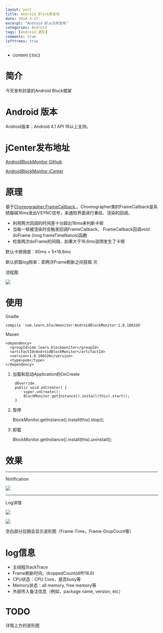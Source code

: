 ```yaml
---
layout: post
title: Android Block库发布
date: 2018-3-27
excerpt: "Android Block库发布"
categories: Android
tags: [Android 进阶]
comments: true
lefttrees: true
---
```


* content
{:toc}



# 简介

今天发布封装的Android Block框架

# Android 版本

Android版本：Android 4.1 API 16以上支持。

# jCenter发布地址

[AndroidBlockMonitor Github](https://github.com/vivianking6855/android-blockmonitor)

[AndroidBlockMonitor jCenter](https://bintray.com/vivianwayne1985/maven/AndroidBlockMonitor)

# 原理

基于[Choreographer.FrameCallback ](http://vivianking6855.github.io/2018/03/05/Android-optimization-6-Block/)。Choreographer类的FrameCallback是系统每隔16ms发出VSYNC信号，来通知界面进行重绘、渲染的回调。

- 利用两次回调的时间差十分超出16ms来判断卡顿
- 当每一帧被渲染时会触发回调FrameCallback， FrameCallback回调void doFrame (long frameTimeNanos)函数
- 检查两次doFrame的间隔，如果大于16.6ms说明发生了卡顿

默认卡顿阈值：80ms = 5*16.6ms

默认抓取log频率：即两次Frame刷新之间获取 次

流程图

![](https://i.imgur.com/R3DUCcr.jpg)

# 使用
   
   Gradle

    compile 'com.learn.blockmonitor:AndroidBlockMonitor:1.0.180326'

   Maven

    <dependency>
      <groupId>com.learn.blockmonitor</groupId>
      <artifactId>AndroidBlockMonitor</artifactId>
      <version>1.0.180326</version>
      <type>pom</type>
    </dependency>
    
    
1. 加载和启动Application的OnCreate

        @Override
        public void onCreate() {
            super.onCreate();
            BlockMonitor.getInstance().install(this).start();
        }

2. 暂停

    BlockMonitor.getInstance().install(this).stop();

3. 卸载
    
    BlockMonitor.getInstance().install(this).uninstall();


# 效果

---

Notification

   ![](https://i.imgur.com/HAFM9qr.jpg)

---

Log详情
    
   ![](https://i.imgur.com/Anob1Tk.jpg)
   
   ![](https://i.imgur.com/nPYwL3j.png)

空白部分后期会显示波形图（Frame-Time，Frame-DropCount等）

# log信息

- 主线程StackTrace
- Frame刷新时间，droppedCount(diff/16.6)
- CPU状态：CPU Core，是否busy等
- Memory状态：all memory, free memory等
- 外部传入备注信息（例如，package name, version, etc）


# TODO

详情上方的波形图
